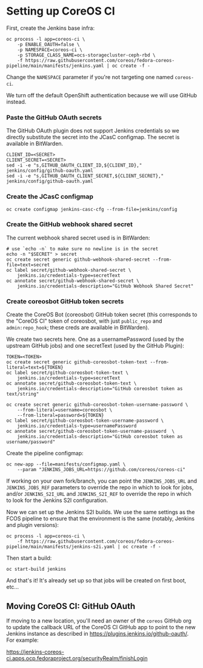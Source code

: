 # Setting up CoreOS CI

First, create the Jenkins base infra:

```
oc process -l app=coreos-ci \
    -p ENABLE_OAUTH=false \
    -p NAMESPACE=coreos-ci \
    -p STORAGE_CLASS_NAME=ocs-storagecluster-ceph-rbd \
    -f https://raw.githubusercontent.com/coreos/fedora-coreos-pipeline/main/manifests/jenkins.yaml | oc create -f -
```

Change the `NAMESPACE` parameter if you're not targeting one
named `coreos-ci`.

We turn off the default OpenShift authentication because we
will use GitHub instead.

### Paste the GitHub OAuth secrets

The GitHub OAuth plugin does not support Jenkins credentials
so we directly substitute the secret into the JCasC
configmap. The secret is available in BitWarden.

```
CLIENT_ID=<SECRET>
CLIENT_SECRET=<SECRET>
sed -i -e "s,GITHUB_OAUTH_CLIENT_ID,${CLIENT_ID}," jenkins/config/github-oauth.yaml
sed -i -e "s,GITHUB_OAUTH_CLIENT_SECRET,${CLIENT_SECRET}," jenkins/config/github-oauth.yaml
```

### Create the JCasC configmap

```
oc create configmap jenkins-casc-cfg --from-file=jenkins/config
```

### Create the GitHub webhook shared secret

The current webhook shared secret used is in BitWarden:

```
# use `echo -n` to make sure no newline is in the secret
echo -n "$SECRET" > secret
oc create secret generic github-webhook-shared-secret --from-file=text=secret
oc label secret/github-webhook-shared-secret \
    jenkins.io/credentials-type=secretText
oc annotate secret/github-webhook-shared-secret \
    jenkins.io/credentials-description="GitHub Webhook Shared Secret"
```

### Create coreosbot GitHub token secrets

Create the CoreOS Bot (coreosbot) GitHub token secret (this
corresponds to the "CoreOS CI" token of coreosbot, with just
`public_repo` and `admin:repo_hook`; these creds are
available in BitWarden).

We create two secrets here. One as a usernamePassword (used by the upstream
GitHub jobs) and one secretText (used by the GitHub Plugin):

```
TOKEN=<TOKEN>
oc create secret generic github-coreosbot-token-text --from-literal=text=${TOKEN}
oc label secret/github-coreosbot-token-text \
    jenkins.io/credentials-type=secretText
oc annotate secret/github-coreosbot-token-text \
    jenkins.io/credentials-description="GitHub coreosbot token as text/string"

oc create secret generic github-coreosbot-token-username-password \
    --from-literal=username=coreosbot \
    --from-literal=password=${TOKEN}
oc label secret/github-coreosbot-token-username-password \
    jenkins.io/credentials-type=usernamePassword
oc annotate secret/github-coreosbot-token-username-password  \
    jenkins.io/credentials-description="GitHub coreosbot token as username/password"
```

Create the pipeline configmap:

```
oc new-app --file=manifests/configmap.yaml \
    --param "JENKINS_JOBS_URL=https://github.com/coreos/coreos-ci"
```

If working on your own fork/branch, you can point the
`JENKINS_JOBS_URL` and `JENKINS_JOBS_REF` parameters to
override the repo in which to look for jobs, and/or
`JENKINS_S2I_URL` and `JENKINS_S2I_REF` to override the repo
in which to look for the Jenkins S2I configuration.

Now we can set up the Jenkins S2I builds. We use the same
settings as the FCOS pipeline to ensure that the environment
is the same (notably, Jenkins and plugin versions):

```
oc process -l app=coreos-ci \
    -f https://raw.githubusercontent.com/coreos/fedora-coreos-pipeline/main/manifests/jenkins-s2i.yaml | oc create -f -
```

Then start a build:

```
oc start-build jenkins
```

And that's it! It's already set up so that jobs will be
created on first boot, etc...

## Moving CoreOS CI: GitHub OAuth

If moving to a new location, you'll need an owner of the
`coreos` GitHub org to update the callback URL of the CoreOS
CI GitHub app to point to the new Jenkins instance as
described in <https://plugins.jenkins.io/github-oauth/>. For
example:

https://jenkins-coreos-ci.apps.ocp.fedoraproject.org/securityRealm/finishLogin
